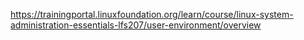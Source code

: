 https://trainingportal.linuxfoundation.org/learn/course/linux-system-administration-essentials-lfs207/user-environment/overview

